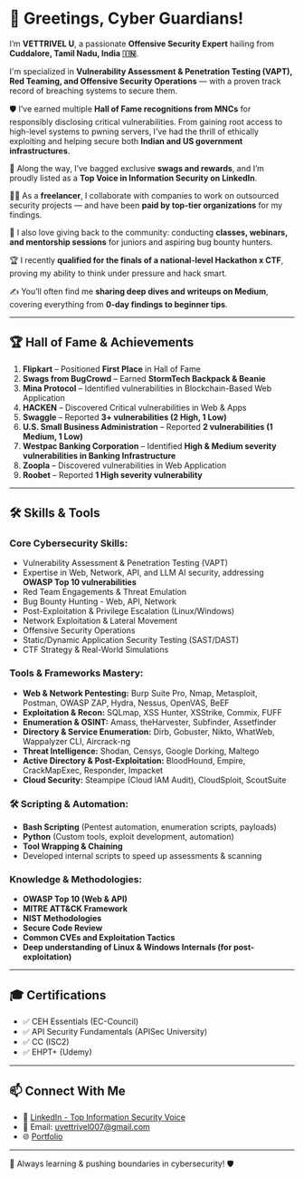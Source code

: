 # 👋 Greetings, Cyber Guardians!

I’m **VETTRIVEL U**, a passionate **Offensive Security Expert** hailing from **Cuddalore, Tamil Nadu, India 🇮🇳**.

I'm specialized in **Vulnerability Assessment & Penetration Testing (VAPT), Red Teaming, and Offensive Security Operations** — with a proven track record of breaching systems to secure them.

🛡️ I’ve earned multiple **Hall of Fame recognitions from MNCs** for responsibly disclosing critical vulnerabilities. From gaining root access to high-level systems to pwning servers, I’ve had the thrill of ethically exploiting and helping secure both **Indian and US government infrastructures**.

🎁 Along the way, I’ve bagged exclusive **swags and rewards**, and I’m proudly listed as a **Top Voice in Information Security on LinkedIn**.

🧑‍💼 As a **freelancer**, I collaborate with companies to work on outsourced security projects — and have been **paid by top-tier organizations** for my findings.

🧠 I also love giving back to the community: conducting **classes, webinars, and mentorship sessions** for juniors and aspiring bug bounty hunters.

🏆 I recently **qualified for the finals of a national-level Hackathon x CTF**, proving my ability to think under pressure and hack smart.

✍️ You’ll often find me **sharing deep dives and writeups on Medium**, covering everything from **0-day findings to beginner tips**.

---

## 🏆 Hall of Fame & Achievements

1. **Flipkart** – Positioned **First Place** in Hall of Fame  
2. **Swags from BugCrowd** – Earned **StormTech Backpack & Beanie**  
3. **Mina Protocol** – Identified vulnerabilities in Blockchain-Based Web Application  
4. **HACKEN** – Discovered Critical vulnerabilities in Web & Apps  
5. **Swaggle** – Reported **3+ vulnerabilities (2 High, 1 Low)**  
6. **U.S. Small Business Administration** – Reported **2 vulnerabilities (1 Medium, 1 Low)**  
7. **Westpac Banking Corporation** – Identified **High & Medium severity vulnerabilities in Banking Infrastructure**  
8. **Zoopla** – Discovered vulnerabilities in Web Application  
9. **Roobet** – Reported **1 High severity vulnerability**  

---

## 🛠 Skills & Tools  
### **Core Cybersecurity Skills:**
- Vulnerability Assessment & Penetration Testing (VAPT)
- Expertise in Web, Network, API, and LLM AI security, addressing **OWASP Top 10 vulnerabilities**
- Red Team Engagements & Threat Emulation
- Bug Bounty Hunting - Web, API, Network
- Post-Exploitation & Privilege Escalation (Linux/Windows)
- Network Exploitation & Lateral Movement
- Offensive Security Operations
- Static/Dynamic Application Security Testing (SAST/DAST)
- CTF Strategy & Real-World Simulations

### **Tools & Frameworks Mastery:**
- **Web & Network Pentesting:** Burp Suite Pro, Nmap, Metasploit, Postman, OWASP ZAP, Hydra, Nessus, OpenVAS, BeEF
- **Exploitation & Recon:** SQLmap, XSS Hunter, XSStrike, Commix, FUFF
- **Enumeration & OSINT:** Amass, theHarvester, Subfinder, Assetfinder
- **Directory & Service Enumeration:** Dirb, Gobuster, Nikto, WhatWeb, Wappalyzer CLI, Aircrack-ng
- **Threat Intelligence:** Shodan, Censys, Google Dorking, Maltego
- **Active Directory & Post-Exploitation:** BloodHound, Empire, CrackMapExec, Responder, Impacket
- **Cloud Security:** Steampipe (Cloud IAM Audit), CloudSploit, ScoutSuite

### **🛠️ Scripting & Automation:**
- **Bash Scripting** (Pentest automation, enumeration scripts, payloads)
- **Python** (Custom tools, exploit development, automation)
- **Tool Wrapping & Chaining**
- Developed internal scripts to speed up assessments & scanning

### **Knowledge & Methodologies:**
- **OWASP Top 10 (Web & API)**
- **MITRE ATT&CK Framework**
- **NIST Methodologies**
- **Secure Code Review**
- **Common CVEs and Exploitation Tactics**
- **Deep understanding of Linux & Windows Internals (for post-exploitation)**

---

## 🎓 Certifications  
- ✅ CEH Essentials (EC-Council)  
- ✅ API Security Fundamentals (APISec University)  
- ✅ CC (ISC2)  
- ✅ EHPT+ (Udemy)  

---  

## 📫 Connect With Me  
- 🔗 [LinkedIn - Top Information Security Voice](https://linkedin.com/in/yourprofile)  
- 📧 Email: uvettrivel007@gmail.com  
- 🌐 [Portfolio](https://yourwebsite.com)  

---  

🚀 Always learning & pushing boundaries in cybersecurity! 🛡
